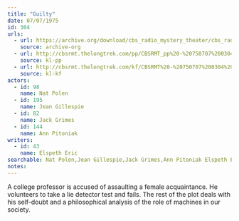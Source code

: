 ```yaml
---
title: "Guilty"
date: 07/07/1975
id: 304
urls: 
  - url: https://archive.org/download/cbs_radio_mystery_theater/cbs_radio_mystery_theater-0301-0350.zip/cbs_radio_mystery_theater-0301-0350%2Fcbsrmt_0304_guilty.mp3
    source: archive-org
  - url: http://cbsrmt.thelongtrek.com/pp/CBSRMT_pp%20-%20750707%200304%20Guilty.mp3
    source: kl-pp
  - url: http://cbsrmt.thelongtrek.com/kf/CBSRMT%20-%20750707%200304%20Guilty_kf.mp3
    source: kl-kf
actors:  
  - id: 98
    name: Nat Polen  
  - id: 195
    name: Jean Gillespie  
  - id: 82
    name: Jack Grimes  
  - id: 144
    name: Ann Pitoniak
writers:  
  - id: 43
    name: Elspeth Eric
searchable: Nat Polen,Jean Gillespie,Jack Grimes,Ann Pitoniak Elspeth Eric
notes:  
---
```

A college professor is accused of assaulting a female acquaintance. He volunteers to take a lie detector test and fails. The rest of the plot deals with his self-doubt and a philosophical analysis of the role of machines in our society.